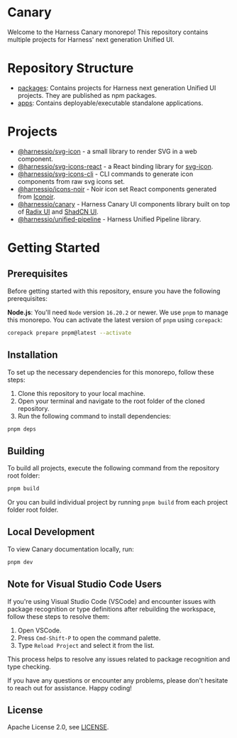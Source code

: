 # Canary

Welcome to the Harness Canary monorepo! This repository contains multiple projects for Harness' next generation Unified UI.

# Repository Structure

- [packages](./packages/): Contains projects for Harness next generation Unified UI projects. They are published as npm packages.
- [apps](./apps/): Contains deployable/executable standalone applications.

# Projects

- [@harnessio/svg-icon](./packages/svg-icon) - a small library to render SVG in a web component.
- [@harnessio/svg-icons-react](./packages/svg-icon-react/) - a React binding library for [svg-icon](./libs/svg-icon).
- [@harnessio/svg-icons-cli](./packages/svg-icon-cli/) - CLI commands to generate icon components from raw svg icons set.
- [@harnessio/icons-noir](./packages/icons-noir/) - Noir icon set React components generated from [Iconoir](https://iconoir.com/).
- [@harnessio/canary](./packages/canary/) - Harness Canary UI components library built on top of [Radix UI](https://www.radix-ui.com/) and [ShadCN UI](https://ui.shadcn.com/).
- [@harnessio/unified-pipeline](./packages/unified-pipeline/) - Harness Unified Pipeline library.

# Getting Started

## Prerequisites

Before getting started with this repository, ensure you have the following prerequisites:

**Node.js**: You'll need `Node` version `16.20.2` or newer.
We use `pnpm` to manage this monorepo. You can activate the latest version of `pnpm` using `corepack`:

```sh
corepack prepare pnpm@latest --activate
```

## Installation

To set up the necessary dependencies for this monorepo, follow these steps:

1. Clone this repository to your local machine.
2. Open your terminal and navigate to the root folder of the cloned repository.
3. Run the following command to install dependencies:

```sh
pnpm deps
```

## Building

To build all projects, execute the following command from the repository root folder:

```sh
pnpm build
```

Or you can build individual project by running `pnpm build` from each project folder root folder.

## Local Development

To view Canary documentation locally, run:

```sh
pnpm dev
```

## Note for Visual Studio Code Users

If you're using Visual Studio Code (VSCode) and encounter issues with package recognition or type definitions after rebuilding the workspace, follow these steps to resolve them:

1. Open VSCode.
2. Press `Cmd-Shift-P` to open the command palette.
3. Type `Reload Project` and select it from the list.

This process helps to resolve any issues related to package recognition and type checking.

If you have any questions or encounter any problems, please don't hesitate to reach out for assistance. Happy coding!

## License

Apache License 2.0, see [LICENSE](https://github.com/harness/gitness/blob/main/LICENSE).

